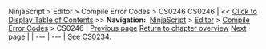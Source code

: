 ﻿
NinjaScript > Editor > Compile Error Codes > CS0246
CS0246
| << [Click to Display Table of Contents](cs0246.md) >> **Navigation:**     [NinjaScript](ninjascript.md) > [Editor](editor.md) > [Compile Error Codes](compile_error_codes.md) > CS0246 | [Previous page](cs0234.md) [Return to chapter overview](compile_error_codes.md) [Next page](cs0428.md) |
| --- | --- |
See [CS0234](cs0234.md).

